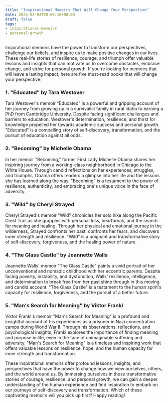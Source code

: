 ```yaml
---
title: "Inspirational Memoirs That Will Change Your Perspective"
date: 2024-03-03T00:00:18+00:00
draft: false
tags:
- inspirational-memoirs
- personal-growth
---
```


Inspirational memoirs have the power to transform our perspectives, challenge our beliefs, and inspire us to make positive changes in our lives. These real-life stories of resilience, courage, and triumph offer valuable lessons and insights that can motivate us to overcome obstacles, embrace change, and strive for personal growth. If you're looking for memoirs that will leave a lasting impact, here are five must-read books that will change your perspective:

### 1. "Educated" by Tara Westover

Tara Westover's memoir "Educated" is a powerful and gripping account of her journey from growing up in a survivalist family in rural Idaho to earning a PhD from Cambridge University. Despite facing significant challenges and barriers to education, Westover's determination, resilience, and thirst for knowledge propelled her towards academic success and personal growth. "Educated" is a compelling story of self-discovery, transformation, and the pursuit of education against all odds.

### 2. "Becoming" by Michelle Obama

In her memoir "Becoming," former First Lady Michelle Obama shares her inspiring journey from a working-class neighborhood in Chicago to the White House. Through candid reflections on her experiences, struggles, and triumphs, Obama offers readers a glimpse into her life and the lessons she has learned along the way. "Becoming" is a testament to the power of resilience, authenticity, and embracing one's unique voice in the face of adversity.

### 3. "Wild" by Cheryl Strayed

Cheryl Strayed's memoir "Wild" chronicles her solo hike along the Pacific Crest Trail as she grapples with personal loss, heartbreak, and the search for meaning and healing. Through her physical and emotional journey in the wilderness, Strayed confronts her past, confronts her fears, and discovers inner strength and resilience. "Wild" is a poignant and transformative story of self-discovery, forgiveness, and the healing power of nature.

### 4. "The Glass Castle" by Jeannette Walls

Jeannette Walls' memoir "The Glass Castle" paints a vivid portrait of her unconventional and nomadic childhood with her eccentric parents. Despite facing poverty, instability, and dysfunction, Walls' resilience, intelligence, and determination to break free from her past shine through in this moving and candid account. "The Glass Castle" is a testament to the human spirit's capacity for resilience, forgiveness, and the pursuit of a better future.

### 5. "Man's Search for Meaning" by Viktor Frankl

Viktor Frankl's memoir "Man's Search for Meaning" is a profound and insightful account of his experiences as a prisoner in Nazi concentration camps during World War II. Through his observations, reflections, and psychological insights, Frankl explores the importance of finding meaning and purpose in life, even in the face of unimaginable suffering and adversity. "Man's Search for Meaning" is a timeless and inspiring work that offers valuable lessons on resilience, hope, and the human capacity for inner strength and transformation.

These inspirational memoirs offer profound lessons, insights, and perspectives that have the power to change how we view ourselves, others, and the world around us. By immersing ourselves in these transformative stories of courage, resilience, and personal growth, we can gain a deeper understanding of the human experience and find inspiration to embark on our journeys of self-discovery and transformation. Which of these captivating memoirs will you pick up first? Happy reading!